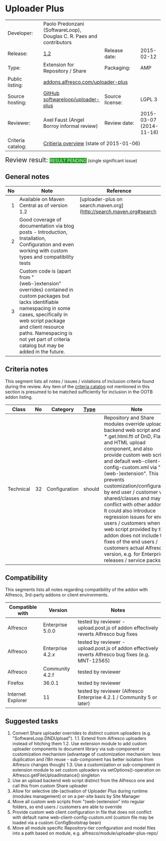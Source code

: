 # Uploader Plus

<table width="100%">
    <tr>
        <td width="120">Developer:</td>
        <td>Paolo Predonzani (SoftwareLoop), Douglas C. R. Paes and contributors</td>
        <td colspan="2"></td>
    </tr>
    <tr>
        <td width="120">Release:</td>
        <td><a href="https://github.com/softwareloop/uploader-plus/releases/tag/v1.2">1.2</a></td>
        <td width="120">Release date:</td>
        <td>2015-02-12</td>
    </tr>
    <tr>
        <td width="120">Type:</td>
        <td>Extension for Repository / Share</td>
        <td width="120">Packaging:</td>
        <td>AMP</td>
    </tr>
    <tr>
        <td width="120">Public listing:</td>
        <td colspan="3"><a href="https://addons.alfresco.com/addons/uploader-plus">addons.alfresco.com/uploader-plus</a></td>
    </tr>
    <tr>
        <td width="120">Source hosting:</td>
        <td><a href="https://github.com/softwareloop/uploader-plus">GitHub softwareloop/uploader-plus</a></td>
        <td width="120">Source license:</td>
        <td>LGPL 3</td>
    </tr>
    <tr>
        <td width="120">Reviewer:</td>
        <td>Axel Faust (Angel Borroy informal review)</td>
        <td width="120">Review date:</td>
        <td>2015-03-07 (2014-11-16)</td>
    </tr>
    <tr>
        <td>Criteria catalog:</td>
        <td colspan="3"><a href="https://github.com/OrderOfTheBee/addons/wiki/Inclusion-criteria-overview">Critieria overview</a> (state of 2015-01-06)</td>
    </tr>
</table>

<p><span style="font-size:150%;">Review result: </span><span class="label labelstyle-159818 linked-labelstyle-159818 lightertooltipped" style="background-color: #159818; color: #fff;">RESULT PENDING</span> (single significant issue)</p>

## General notes

No | Note | Reference
--: | ---- | ---------
 1 | Available on Maven Central as of version 1.2 | [uploader-plus on search.maven.org](http://search.maven.org#search|ga|1|uploader-plus)
 2 | Good coverage of documentation via blog posts - Introduction, Installation, Configuration and even working with custom types and compatibility tests |
 3 | Custom code is (apart from "(web-)extension" overrides) contained in custom packages but lacks identifiable namespacing in some cases, specifically in web script package and client resource paths. Namespacing is not yet part of criteria catalog but may be added in the future. |  

## Criteria notes

This segment lists all notes / issues / violations of inclusion criteria found during the review. Any item of the [criteria catalog](https://github.com/OrderOfTheBee/addons/wiki/Inclusion-criteria-overview) not mentioned in this section is presumed to be matched sufficiently for inclusion in the OOTB addon listing.

Class | No | Category | [Type](https://github.com/OrderOfTheBee/addons/wiki/General-guidelines#requirement-relevance-types) | Note | 
----- | --: | -------- | :----- | ----
Technical | 32 | Configuration | should | Repository and Share modules override upload backend web script and *.get.html.ftl of DnD, Flash and HTML upload component, and also provide custom web scripts and default web-client-config-custom.xml via "(web-)extension". This prevents customization/configuration by end user / customer via shared/classes and may conflict with other addons. It could also introduce regression issues for end users / customers when the web script provided by the addon does not include the fixes of the end users / customers actual Alfresco version, e.g. for Enterprise releases / service packs.

## Compatibility

This segments lists all notes regarding compatibility of the addon with Alfresco, 3rd-party addons or client environments.

Compatible with | Version | Notes
--- | --- | ---
Alfresco | Enterprise 5.0.0 | tested by reviewer - upload.post.js of addon effectively reverts Alfresco bug fixes
Alfresco | Enterprise 4.2.x | tested by reviewer - upload.post.js of addon effectively reverts Alfresco bug fixes (e.g. MNT-12565)
Alfresco | Community 4.2.f | tested by reviewer
Firefox | 36.0.1 | tested by reviewer
Internet Explorer | 11 | tested by reviewer (Alfresco Enterprise 4.2.1 / Community 5 or later)

## Suggested tasks

1. Convert Share uploader overrides to distinct custom uploaders (e.g. "SoftwareLoop.DNDUpload").
1.1. Extend from Alfresco uploaders instead of hitching them
1.2. Use extension module to add custom uploader components to document library via sub-component or customization mechanism (advantage of customization mechanism: less duplication and i18n reuse - sub-component has better isolation from Alfresco changes though)
1.3. Use a customization or sub-component in extension module to set custom uploaders via setOptions()-operation on Alfresco.getFileUploadInstance() singleton
2. Use an upload backend web script distinct from the Alfresco one and call this from custom Share uploader
3. Allow for selective (de-)activation of Uploader Plus during runtime (modules management) or on a per-site basis by Site Manager
4. Move all custom web scripts from "(web-)extension" into regular folders, so end users / customers are able to override
5. Provide custom web client configuration in file that does not conflict with default name web-client-config-custom.xml (custom file may be loaded via a custom ConfigBootstrap bean)
6. Move all module specific Repository-tier configuration and model files into a path based on module, e.g. alfresco/module/uploader-plus-repo/